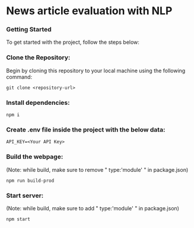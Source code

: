 # News article evaluation with NLP
### Getting Started

To get started with the project, follow the steps below:

### Clone the Repository:
Begin by cloning this repository to your local machine using the following command:
  ```
  git clone <repository-url>
  ```
### Install dependencies:
  ```
  npm i
  ```
### Create .env file inside the project with the below data:
    API_KEY=<Your API Key>
   
### Build the webpage:

(Note: while build, make sure to remove " type:'module' " in package.json)
  ```
  npm run build-prod
  ```

### Start server:
(Note: while build, make sure to add " type:'module' " in package.json)

  ```
  npm start
  ```
